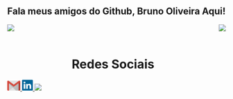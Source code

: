 ## Fala meus amigos do Github, Bruno Oliveira Aqui!

<div>
  
  <img  height="180em" src="https://github-readme-stats.vercel.app/api?username=brunoserraoliveira&show_icons=true&theme=great-gatsby&include_all_commits=true&count_private=true"/>
  <img align="right" height="180em" src="https://github-readme-stats.vercel.app/api/top-langs/?username=brunoserraoliveira&layout=compact&langs_count=16&theme=great-gatsby"/>
</div>
<br>

  <h1 align="center">Redes Sociais</h1>
    <a href = "mailto: brunoserrasilva@gmail.com">
      <img width="30" src="gmail.svg">
    </a>
    <a href = "https://www.linkedin.com/in/bruno-oliveira-711637231/">
      <img width="25" src="linkedin.svg">
    </a>
    <a href = "https://medium.com/@brunooliveirasilva">
      <img width="25" src="medium.png">
    </a>
</div>
